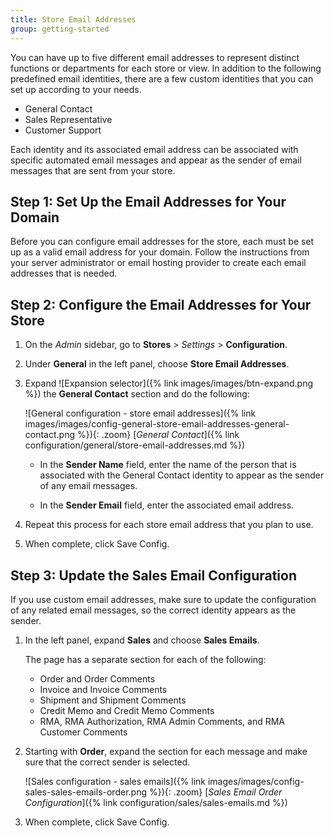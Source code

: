 ```yaml
---
title: Store Email Addresses
group: getting-started
---
```


You can have up to five different email addresses to represent distinct functions or departments for each store or view. In addition to the following predefined email identities, there are a few custom identities that you can set up according to your needs.

- General Contact
- Sales Representative
- Customer Support

Each identity and its associated email address can be associated with specific automated email messages and appear as the sender of email messages that are sent from your store.

## Step 1: Set Up the Email Addresses for Your Domain

Before you can configure email addresses for the store, each must be set up as a valid email address for your domain. Follow the instructions from your server administrator or email hosting provider to create each email addresses that is needed.

## Step 2: Configure the Email Addresses for Your Store

1. On the _Admin_ sidebar, go to **Stores** > _Settings_ > **Configuration**.

1. Under **General** in the left panel, choose **Store Email Addresses**.

1. Expand ![Expansion selector]({% link images/images/btn-expand.png %}) the **General Contact** section and do the following:

    ![General configuration - store email addresses]({% link images/images/config-general-store-email-addresses-general-contact.png %}){: .zoom}
    [_General Contact_]({% link configuration/general/store-email-addresses.md %})

    - In the **Sender Name** field, enter the name of the person that is associated with the General Contact identity to appear as the sender of any email messages.

    - In the **Sender Email** field, enter the associated email address.

1. Repeat this process for each store email address that you plan to use.

1. When complete, click <span class="btn">Save Config</span>.

## Step 3: Update the Sales Email Configuration

If you use custom email addresses, make sure to update the configuration of any related email messages, so the correct identity appears as the sender.

1. In the left panel, expand **Sales** and choose **Sales Emails**.

    The page has a separate section for each of the following:

    - Order and Order Comments
    - Invoice and Invoice Comments
    - Shipment and Shipment Comments
    - Credit Memo and Credit Memo Comments
    <!--{% if "Default.EE-B2B" contains site.edition %}-->
    - RMA, RMA Authorization, RMA Admin Comments, and RMA Customer Comments
    <!--{% endif %}-->

1. Starting with **Order**, expand the section for each message and make sure that the correct sender is selected.

    ![Sales configuration - sales emails]({% link images/images/config-sales-sales-emails-order.png %}){: .zoom}
    [_Sales Email Order Configuration_]({% link configuration/sales/sales-emails.md %})

1. When complete, click <span class="btn">Save Config</span>.
